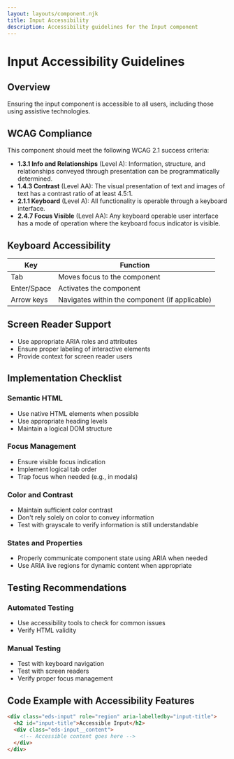 ```yaml
---
layout: layouts/component.njk
title: Input Accessibility
description: Accessibility guidelines for the Input component
---
```


# Input Accessibility Guidelines

## Overview

Ensuring the input component is accessible to all users, including those using assistive technologies.

## WCAG Compliance

This component should meet the following WCAG 2.1 success criteria:

- **1.3.1 Info and Relationships** (Level A): Information, structure, and relationships conveyed through presentation can be programmatically determined.
- **1.4.3 Contrast** (Level AA): The visual presentation of text and images of text has a contrast ratio of at least 4.5:1.
- **2.1.1 Keyboard** (Level A): All functionality is operable through a keyboard interface.
- **2.4.7 Focus Visible** (Level AA): Any keyboard operable user interface has a mode of operation where the keyboard focus indicator is visible.

## Keyboard Accessibility

| Key | Function |
| --- | --- |
| Tab | Moves focus to the component |
| Enter/Space | Activates the component |
| Arrow keys | Navigates within the component (if applicable) |

## Screen Reader Support

- Use appropriate ARIA roles and attributes
- Ensure proper labeling of interactive elements
- Provide context for screen reader users

## Implementation Checklist

### Semantic HTML
- Use native HTML elements when possible
- Use appropriate heading levels
- Maintain a logical DOM structure

### Focus Management
- Ensure visible focus indication
- Implement logical tab order
- Trap focus when needed (e.g., in modals)

### Color and Contrast
- Maintain sufficient color contrast
- Don't rely solely on color to convey information
- Test with grayscale to verify information is still understandable

### States and Properties
- Properly communicate component state using ARIA when needed
- Use ARIA live regions for dynamic content when appropriate

## Testing Recommendations

### Automated Testing
- Use accessibility tools to check for common issues
- Verify HTML validity

### Manual Testing
- Test with keyboard navigation
- Test with screen readers
- Verify proper focus management

## Code Example with Accessibility Features

```html
<div class="eds-input" role="region" aria-labelledby="input-title">
  <h2 id="input-title">Accessible Input</h2>
  <div class="eds-input__content">
    <!-- Accessible content goes here -->
  </div>
</div>
```
